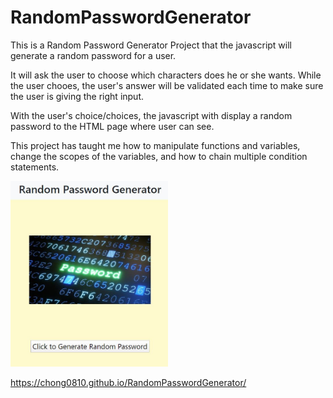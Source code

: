 # RandomPasswordGenerator
This is a Random Password Generator Project that the javascript will generate a random password for a user.

It will ask the user to choose which characters does he or she wants. While the user chooes, the user's answer will be validated each time to make sure the user is giving the right input.

With the user's choice/choices, the javascript with display a random password to the HTML page where user can see.

This project has taught me how to manipulate functions and variables, change the scopes of the variables, and how to chain multiple condition statements.

<img src="assets/images/rpgImage.JPG" width="50%" alt="Random Password Generator Site Picture" >


https://chong0810.github.io/RandomPasswordGenerator/
